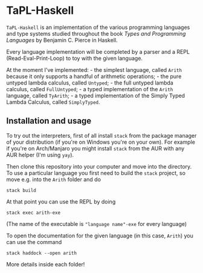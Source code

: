 # TaPL-Haskell

`TaPL-Haskell` is an implementation of the various programming languages and type systems studied throughout the book *Types and Programming Languages* by Benjamin C. Pierce in Haskell.

Every language implementation will be completed by a parser and a REPL (Read-Eval-Print-Loop) to toy with the given language.

At the moment I've implemented:
    - the simplest language, called `Arith` because it only supports a handful of arithmetic operations;
    - the pure untyped lambda calculus, called `Untyped`;
    - the full untyped lambda calculus, called `FullUntyped`;
    - a typed implementation of the `Arith` language, called `TyArith`;
    - a typed implementation of the Simply Typed Lambda Calculus, called `SimplyTyped`.

## Installation and usage

To try out the interpreters, first of all install `stack` from the package manager of your distribution (if you're on Windows you're on your own). For example if you're on Arch/Manjaro you might install `stack` from the AUR with any AUR helper (I'm using `yay`).

Then clone this repository into your computer and move into the directory. To use a particular language you first need to build the `stack` project, so move e.g. into the `Arith` folder and do 

    stack build

At that point you can use the REPL by doing

    stack exec arith-exe

(The name of the executable is `"language name"-exe` for every language)

To open the documentation for the given language (in this case, `Arith`) you can use the command

    stack haddock --open arith

More details inside each folder!
